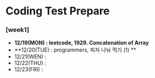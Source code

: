 # Coding Test Prepare
### [week1]
  - **12/19(MON) : leetcode, 1929. Concatenation of Array**
  - **12/20(TUE) : programmers, 피자 나눠 먹기 (1) **
  - 12/21(WEN) :
  - 12/22(THU) :
  - 12/23(FRI) :
